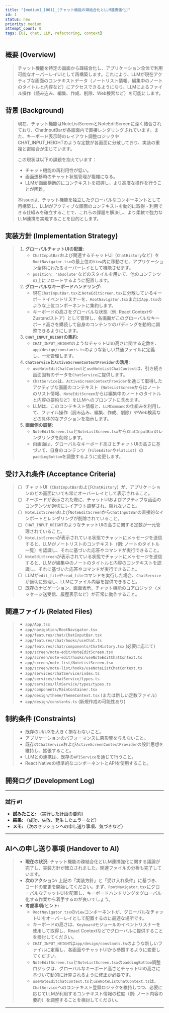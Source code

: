 ```yaml
---
title: "[medium]_[001]_[チャット機能の疎結合化とLLM連携強化]"
id: 1
status: new
priority: medium
attempt_count: 0
tags: [UI, chat, LLM, refactoring, context]
---
```


## 概要 (Overview)

> チャット機能を特定の画面から疎結合化し、アプリケーション全体で利用可能なオーバーレイUIとして再構築します。これにより、LLMが現在アクティブな画面のコンテキストデータ（ノートリスト情報、編集中のノートのタイトルと内容など）にアクセスできるようになり、LLMによるファイル操作（読み込み、編集、作成、削除、Web検索など）を可能にします。

## 背景 (Background)

> 現在、チャット機能はNoteListScreenとNoteEditScreenに深く結合されており、ChatInputBarが各画面内で直接レンダリングされています。また、キーボード表示時のレイアウト調整ロジックやCHAT_INPUT_HEIGHTのような定数が各画面に分散しており、実装の重複と密結合が生じています。
>
> この現状は以下の課題を抱えています：
> - チャット機能の再利用性が低い。
> - 画面遷移時のチャット状態管理が複雑になる。
> - LLMが画面横断的にコンテキストを把握し、より高度な操作を行うことが困難。
>
> 本issueは、チャット機能を独立したグローバルなコンポーネントとして再構築し、LLMがアクティブな画面のコンテキストを動的に取得・利用できる仕組みを確立することで、これらの課題を解決し、より柔軟で強力なLLM連携を実現することを目的とします。

## 実装方針 (Implementation Strategy)

> 1.  **グローバルチャットUIの配置:**
>     - `ChatInputBar`および関連するチャットUI（`ChatHistory`など）を`RootNavigator.tsx`の最上位の`View`内に移動させ、アプリケーション全体にわたるオーバーレイとして機能させます。
>     - `position: 'absolute'`などのスタイルを用いて、他のコンテンツの上にフロートするように配置します。
> 2.  **グローバルなキーボードハンドリング:**
>     - 現在`ChatInputBar.tsx`と`NoteEditScreen.tsx`に分散しているキーボードイベントリスナーを、`RootNavigator.tsx`または`App.tsx`のような上位コンポーネントに集約します。
>     - キーボードの高さをグローバルな状態（例: React ContextやZustandストア）として管理し、各画面がこのグローバルなキーボード高さを購読して自身のコンテンツのパディングを動的に調整できるようにします。
> 3.  **`CHAT_INPUT_HEIGHT`の集約:**
>     - `CHAT_INPUT_HEIGHT`のようなチャットUIの高さに関する定数を、`app/design/constants.ts`のような新しい共通ファイルに定義し、一元管理します。
> 4.  **`ChatService`と`ActiveScreenContextProvider`の活用:**
>     - `useNoteEditChatContext`と`useNoteListChatContext`は、引き続き画面固有のデータを`ChatService`に提供します。
>     - `ChatService`は、`ActiveScreenContextProvider`を通じて取得したアクティブな画面のコンテキスト（`NoteListScreen`からはノートのリスト情報、`NoteEditScreen`からは編集中のノートのタイトルと内容の要約など）をLLMへのプロンプトに含めます。
>     - LLMは、このコンテキスト情報と、`LLMCommand`の仕組みを利用して、ファイル操作（読み込み、編集、作成、削除）やWeb検索などの具体的なアクションを指示します。
> 5.  **画面側の調整:**
>     - `NoteEditScreen.tsx`と`NoteListScreen.tsx`から`ChatInputBar`のレンダリングを削除します。
>     - 両画面は、グローバルなキーボード高さとチャットUIの高さに基づいて、自身のコンテンツ（`FileEditor`や`FlatList`）の`paddingBottom`を調整するように変更します。

## 受け入れ条件 (Acceptance Criteria)

> - [ ] チャットUI（`ChatInputBar`および`ChatHistory`）が、アプリケーションのどの画面にいても常にオーバーレイとして表示されること。
> - [ ] キーボードが表示された際に、チャットUIおよびアクティブな画面のコンテンツが適切にレイアウト調整され、隠れないこと。
> - [ ] `NoteListScreen`および`NoteEditScreen`から`ChatInputBar`の直接的なインポートとレンダリングが削除されていること。
> - [ ] `CHAT_INPUT_HEIGHT`のようなチャットUIの高さに関する定数が一元管理されていること。
> - [ ] `NoteListScreen`が表示されている状態でチャットにメッセージを送信すると、LLMがノートリストのコンテキスト（例: ノートのタイトル一覧）を認識し、それに基づいた応答やコマンドが実行できること。
> - [ ] `NoteEditScreen`が表示されている状態でチャットにメッセージを送信すると、LLMが編集中のノートのタイトルと内容のコンテキストを認識し、それに基づいた応答やコマンドが実行できること。
> - [ ] LLMが`edit_file`や`read_file`コマンドを実行した場合、`ChatService`が適切に処理し、LLMにファイル内容を提供できること。
> - [ ] 既存のナビゲーション、画面表示、チャット機能のコアロジック（メッセージ送受信、履歴表示など）が正常に動作すること。

## 関連ファイル (Related Files)

> - `app/App.tsx`
> - `app/navigation/RootNavigator.tsx`
> - `app/features/chat/ChatInputBar.tsx`
> - `app/features/chat/hooks/useChat.ts`
> - `app/features/chat/components/ChatHistory.tsx` (必要に応じて)
> - `app/screen/note-edit/NoteEditScreen.tsx`
> - `app/screen/note-edit/hooks/useNoteEditChatContext.ts`
> - `app/screen/note-list/NoteListScreen.tsx`
> - `app/screen/note-list/hooks/useNoteListChatContext.ts`
> - `app/services/chatService/index.ts`
> - `app/services/chatService/types.ts`
> - `app/services/llmService/types/types.ts`
> - `app/components/MainContainer.tsx`
> - `app/design/theme/ThemeContext.tsx` (または新しい定数ファイル)
> - `app/design/constants.ts` (新規作成の可能性あり)

## 制約条件 (Constraints)

> - 既存のUI/UXを大きく損なわないこと。
> - アプリケーションのパフォーマンスに悪影響を与えないこと。
> - 既存の`ChatService`および`ActiveScreenContextProvider`の設計思想を維持し、拡張すること。
> - LLMとの連携は、既存の`APIService`を通じて行うこと。
> - React Nativeの標準的なコンポーネントとAPIを使用すること。

## 開発ログ (Development Log)

---
### 試行 #1

- **試みたこと:** （実行した計画の要約）
- **結果:** （成功、失敗、発生したエラーなど）
- **メモ:** （次のセッションへの申し送り事項、気づきなど）

---

## AIへの申し送り事項 (Handover to AI)

> - **現在の状況:** チャット機能の疎結合化とLLM連携強化に関する議論が完了し、実装方針が確立されました。関連ファイルの分析も完了しています。
> - **次のアクション:** 上記の「実装方針」と「受け入れ条件」に基づき、コードの変更を開始してください。まず、`RootNavigator.tsx`にグローバルなチャットUIを配置し、キーボードハンドリングをグローバル化する作業から着手するのが良いでしょう。
> - **考慮事項/ヒント:**
>   - `RootNavigator.tsx`の`View`コンポーネントが、グローバルなチャットUIをオーバーレイとして配置するのに最適な場所です。
>   - キーボードの高さは、`Keyboard`モジュールのイベントリスナーを使用して取得し、React Contextなどでグローバルに提供することを検討してください。
>   - `CHAT_INPUT_HEIGHT`は`app/design/constants.ts`のような新しいファイルに定義し、各画面やチャットUIから参照するように変更してください。
>   - `NoteEditScreen.tsx`と`NoteListScreen.tsx`の`paddingBottom`調整ロジックは、グローバルなキーボード高さとチャットUIの高さに基づいて動的に計算されるように修正が必要です。
>   - `useNoteEditChatContext.ts`と`useNoteListChatContext.ts`は、`ChatService`へのコンテキスト登録ロジックを維持しつつ、必要に応じてLLMが利用するコンテキスト情報の粒度（例: ノート内容の要約）を調整することを検討してください。

---